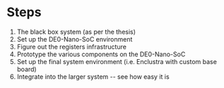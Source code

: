 # Steps

1. The black box system (as per the thesis)
1. Set up the DE0-Nano-SoC environment
1. Figure out the registers infrastructure
1. Prototype the various components on the DE0-Nano-SoC
1. Set up the final system environment (i.e. Enclustra with custom base board)
1. Integrate into the larger system -- see how easy it is

